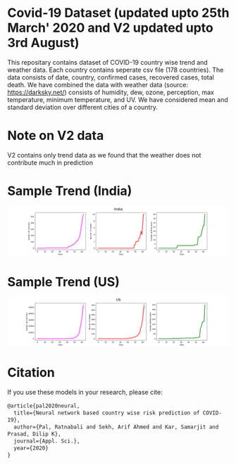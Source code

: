 # Covid-19 Dataset (updated upto 25th March' 2020 and V2 updated upto 3rd August)
This repositary contains dataset of COVID-19 country wise trend and weather data.
Each country contains seperate csv file (178 countries).
The data consists of date, country, confirmed cases, recovered cases, total death. We have combined the data with weather data (source: https://darksky.net/) consists of humidity, dew, ozone, perception, max temperature, minimum temperature, and UV. We have considered mean and standard deviation over different cities of a country.

# Note on V2 data
V2 contains only trend data as we found that the weather does not contribute much in prediction

# Sample Trend (India)
![India](India.png)

# Sample Trend (US)
![US](US.png)

# Citation

If you use these models in your research, please cite:

    @article{pal2020neural,
      title={Neural network based country wise risk prediction of COVID-19},
      author={Pal, Ratnabali and Sekh, Arif Ahmed and Kar, Samarjit and Prasad, Dilip K},
      journal={Appl. Sci.},
      year={2020}
    }


